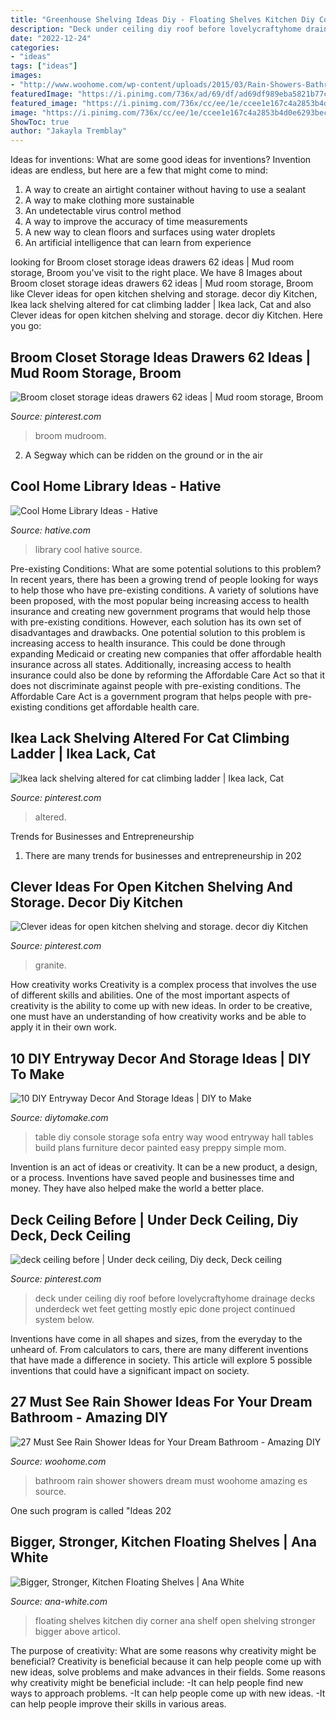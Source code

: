 ```yaml
---
title: "Greenhouse Shelving Ideas Diy - Floating Shelves Kitchen Diy Corner Ana Shelf Open Shelving Stronger Bigger Above Articol"
description: "Deck under ceiling diy roof before lovelycraftyhome drainage decks underdeck wet feet getting mostly epic done project continued system below"
date: "2022-12-24"
categories:
- "ideas"
tags: ["ideas"]
images:
- "http://www.woohome.com/wp-content/uploads/2015/03/Rain-Showers-Bathroom-ideas-woohome-23.jpg"
featuredImage: "https://i.pinimg.com/736x/ad/69/df/ad69df989eba5821b77c3392952e0992--shelving-cat-shelves.jpg"
featured_image: "https://i.pinimg.com/736x/cc/ee/1e/ccee1e167c4a2853b4d0e6293bec6d33.jpg"
image: "https://i.pinimg.com/736x/cc/ee/1e/ccee1e167c4a2853b4d0e6293bec6d33.jpg"
ShowToc: true
author: "Jakayla Tremblay"
---
```



Ideas for inventions: What are some good ideas for inventions?
Invention ideas are endless, but here are a few that might come to mind:
1. A way to create an airtight container without having to use a sealant 
2. A way to make clothing more sustainable 
3. An undetectable virus control method 
4. A way to improve the accuracy of time measurements 
5. A new way to clean floors and surfaces using water droplets 
6. An artificial intelligence that can learn from experience 

	

		
looking for Broom closet storage ideas drawers 62 ideas | Mud room storage, Broom you've visit to the right place. We have 8 Images about Broom closet storage ideas drawers 62 ideas | Mud room storage, Broom like Clever ideas for open kitchen shelving and storage. decor diy Kitchen, Ikea lack shelving altered for cat climbing ladder | Ikea lack, Cat and also Clever ideas for open kitchen shelving and storage. decor diy Kitchen. Here you go:
		
    
## Broom Closet Storage Ideas Drawers 62 Ideas | Mud Room Storage, Broom

<img loading=lazy src="https://i.pinimg.com/736x/dc/61/e4/dc61e4f98a5883e9c8829c71ef1779e3.jpg" onerror="this.onerror=null;this.src='https://tse3.mm.bing.net/th?id=OIP.hN3mG7I7YyoC-OrPKcUr1gAAAA&amp;pid=15.1';" alt="Broom closet storage ideas drawers 62 ideas | Mud room storage, Broom">

_Source: pinterest.com_

>broom mudroom. 

	

2. A Segway which can be ridden on the ground or in the air

    
## Cool Home Library Ideas - Hative

<img loading=lazy src="https://hative.com/wp-content/uploads/2014/12/home-library-ideas/13-cool-home-library-ideas.jpg" onerror="this.onerror=null;this.src='https://tse3.mm.bing.net/th?id=OIP.S91XmXxfTPIROis75y0LSwHaJQ&amp;pid=15.1';" alt="Cool Home Library Ideas - Hative">

_Source: hative.com_

>library cool hative source. 

	

Pre-existing Conditions: What are some potential solutions to this problem?
In recent years, there has been a growing trend of people looking for ways to help those who have pre-existing conditions. A variety of solutions have been proposed, with the most popular being increasing access to health insurance and creating new government programs that would help those with pre-existing conditions. However, each solution has its own set of disadvantages and drawbacks. One potential solution to this problem is increasing access to health insurance. This could be done through expanding Medicaid or creating new companies that offer affordable health insurance across all states. Additionally, increasing access to health insurance could also be done by reforming the Affordable Care Act so that it does not discriminate against people with pre-existing conditions. The Affordable Care Act is a government program that helps people with pre-existing conditions get affordable health care.

    
## Ikea Lack Shelving Altered For Cat Climbing Ladder | Ikea Lack, Cat

<img loading=lazy src="https://i.pinimg.com/736x/ad/69/df/ad69df989eba5821b77c3392952e0992--shelving-cat-shelves.jpg" onerror="this.onerror=null;this.src='https://tse2.mm.bing.net/th?id=OIP.68vEy_RDqHrZ6a3VrfHtEQHaNK&amp;pid=15.1';" alt="Ikea lack shelving altered for cat climbing ladder | Ikea lack, Cat">

_Source: pinterest.com_

>altered. 

	

Trends for Businesses and Entrepreneurship
1. There are many trends for businesses and entrepreneurship in 202
    
## Clever Ideas For Open Kitchen Shelving And Storage. Decor Diy Kitchen

<img loading=lazy src="https://i.pinimg.com/736x/fd/a7/e9/fda7e9ec5615d8c76010e6b2bea3b4f7--granite-counters-kitchen-counters.jpg" onerror="this.onerror=null;this.src='https://tse2.mm.bing.net/th?id=OIP.Tl_6RwDcE0Uyant0LH5ytQHaLM&amp;pid=15.1';" alt="Clever ideas for open kitchen shelving and storage. decor diy Kitchen">

_Source: pinterest.com_

>granite. 

	

How creativity works
Creativity is a complex process that involves the use of different skills and abilities. One of the most important aspects of creativity is the ability to come up with new ideas. In order to be creative, one must have an understanding of how creativity works and be able to apply it in their own work.

    
## 10 DIY Entryway Decor And Storage Ideas | DIY To Make

<img loading=lazy src="http://www.diytomake.com/wp-content/uploads/2015/08/entry-way-table-with-storage-idea.jpg" onerror="this.onerror=null;this.src='https://tse1.mm.bing.net/th?id=OIP.QmuSKsi33z_HveJdi9dDuAHaLD&amp;pid=15.1';" alt="10 DIY Entryway Decor And Storage Ideas | DIY to Make">

_Source: diytomake.com_

>table diy console storage sofa entry way wood entryway hall tables build plans furniture decor painted easy preppy simple mom. 

	

Invention is an act of ideas or creativity. It can be a new product, a design, or a process. Inventions have saved people and businesses time and money. They have also helped make the world a better place.

    
## Deck Ceiling Before | Under Deck Ceiling, Diy Deck, Deck Ceiling

<img loading=lazy src="https://i.pinimg.com/736x/cc/ee/1e/ccee1e167c4a2853b4d0e6293bec6d33.jpg" onerror="this.onerror=null;this.src='https://tse4.mm.bing.net/th?id=OIP.rdfU73p-aHPiTq_tX9AvMAHaJ3&amp;pid=15.1';" alt="deck ceiling before | Under deck ceiling, Diy deck, Deck ceiling">

_Source: pinterest.com_

>deck under ceiling diy roof before lovelycraftyhome drainage decks underdeck wet feet getting mostly epic done project continued system below. 

	

Inventions have come in all shapes and sizes, from the everyday to the unheard of. From calculators to cars, there are many different inventions that have made a difference in society. This article will explore 5 possible inventions that could have a significant impact on society.

    
## 27 Must See Rain Shower Ideas For Your Dream Bathroom - Amazing DIY

<img loading=lazy src="http://www.woohome.com/wp-content/uploads/2015/03/Rain-Showers-Bathroom-ideas-woohome-23.jpg" onerror="this.onerror=null;this.src='https://tse3.mm.bing.net/th?id=OIP.RDn-Tgu5nHGiDmq45XfL8QHaLH&amp;pid=15.1';" alt="27 Must See Rain Shower Ideas for Your Dream Bathroom - Amazing DIY">

_Source: woohome.com_

>bathroom rain shower showers dream must woohome amazing es source. 

	

One such program is called "Ideas 202
    
## Bigger, Stronger, Kitchen Floating Shelves | Ana White

<img loading=lazy src="http://www.ana-white.com/sites/default/files/3154835412_1380932018.jpg" onerror="this.onerror=null;this.src='https://tse3.mm.bing.net/th?id=OIP.0Mu8QvO8jgrcqOoq0D_zaAAAAA&amp;pid=15.1';" alt="Bigger, Stronger, Kitchen Floating Shelves | Ana White">

_Source: ana-white.com_

>floating shelves kitchen diy corner ana shelf open shelving stronger bigger above articol. 

	

The purpose of creativity: What are some reasons why creativity might be beneficial?
Creativity is beneficial because it can help people come up with new ideas, solve problems and make advances in their fields. Some reasons why creativity might be beneficial include: 
-It can help people find new ways to approach problems. 
-It can help people come up with new ideas. 
-It can help people improve their skills in various areas.

